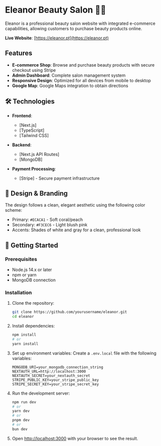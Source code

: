 # Eleanor Beauty Salon 💄✨

Eleanor is a professional beauty salon website with integrated e-commerce capabilities, allowing customers to purchase beauty products online.

**Live Website**: [https://eleanor.pt](https://eleanor.pt)

## Features

- **E-commerce Shop**: Browse and purchase beauty products with secure checkout using Stripe
- **Admin Dashboard**: Complete salon management system
- **Responsive Design**: Optimized for all devices from mobile to desktop
- **Google Map**: Google Maps integration to obtain directions

## 🛠️ Technologies

- **Frontend**: 
  - [Next.js]
  - [TypeScript]
  - [Tailwind CSS]

- **Backend**:
  - [Next.js API Routes]
  - [MongoDB]

- **Payment Processing**:
  - [Stripe] - Secure payment infrastructure

## 🎨 Design & Branding

The design follows a clean, elegant aesthetic using the following color scheme:

- Primary: `#ECACA1` - Soft coral/peach
- Secondary: `#F3CEC6` - Light blush pink
- Accents: Shades of white and gray for a clean, professional look

## 🚀 Getting Started

### Prerequisites

- Node.js 14.x or later
- npm or yarn
- MongoDB connection

### Installation

1. Clone the repository:
   ```bash
   git clone https://github.com/yourusername/eleanor.git
   cd eleanor
   ```

2. Install dependencies:
   ```bash
   npm install
   # or
   yarn install
   ```

3. Set up environment variables:
   Create a `.env.local` file with the following variables:
   ```
   MONGODB_URI=your_mongodb_connection_string
   NEXTAUTH_URL=http://localhost:3000
   NEXTAUTH_SECRET=your_nextauth_secret
   STRIPE_PUBLIC_KEY=your_stripe_public_key
   STRIPE_SECRET_KEY=your_stripe_secret_key
   ```

4. Run the development server:
   ```bash
   npm run dev
   # or
   yarn dev
   # or
   pnpm dev
   # or
   bun dev
   ```

5. Open [http://localhost:3000](http://localhost:3000) with your browser to see the result.
